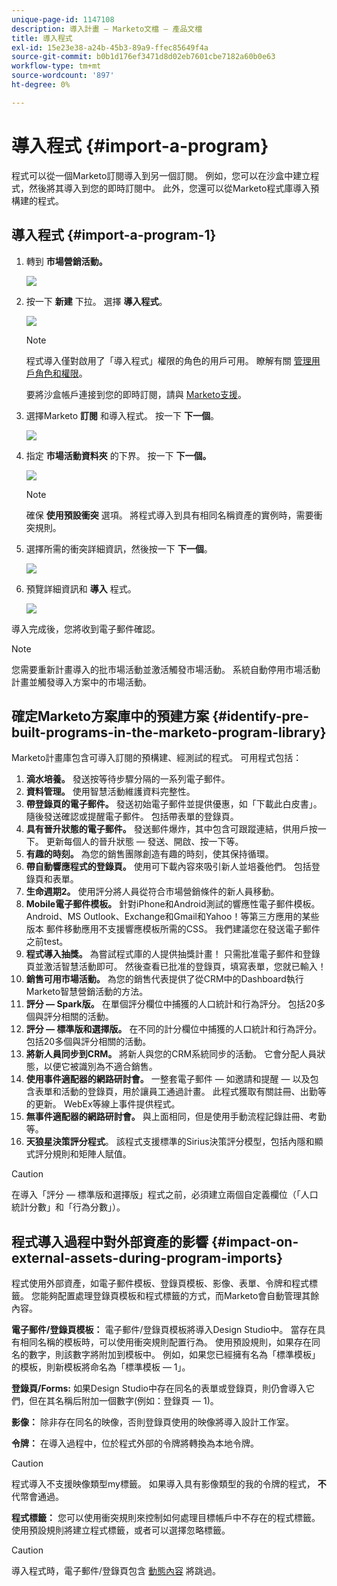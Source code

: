 ```yaml
---
unique-page-id: 1147108
description: 導入計畫 — Marketo文檔 — 產品文檔
title: 導入程式
exl-id: 15e23e38-a24b-45b3-89a9-ffec85649f4a
source-git-commit: b0b1d176ef3471d8d02eb7601cbe7182a60b0e63
workflow-type: tm+mt
source-wordcount: '897'
ht-degree: 0%

---
```


# 導入程式 {#import-a-program}

程式可以從一個Marketo訂閱導入到另一個訂閱。 例如，您可以在沙盒中建立程式，然後將其導入到您的即時訂閱中。 此外，您還可以從Marketo程式庫導入預構建的程式。

## 導入程式 {#import-a-program-1}

1. 轉到 **市場營銷活動。**

   ![](assets/import-a-program-1.png)

1. 按一下 **新建** 下拉。 選擇 **導入程式**。

   ![](assets/import-a-program-2.png)

   >[!NOTE]
   >
   >程式導入僅對啟用了「導入程式」權限的角色的用戶可用。 瞭解有關 [管理用戶角色和權限](/help/marketo/product-docs/administration/users-and-roles/managing-user-roles-and-permissions.md)。
   >
   >要將沙盒帳戶連接到您的即時訂閱，請與 [Marketo支援](https://nation.marketo.com/t5/Support/ct-p/Support)。

1. 選擇Marketo **訂閱** 和導入程式。 按一下 **下一個**。

   ![](assets/import-a-program-3.png)

1. 指定 **市場活動資料夾** 的下界。 按一下 **下一個。**

   ![](assets/import-a-program-4.png)

   >[!NOTE]
   >
   >確保 **使用預設衝突** 選項。 將程式導入到具有相同名稱資產的實例時，需要衝突規則。

1. 選擇所需的衝突詳細資訊，然後按一下 **下一個**。

   ![](assets/import-a-program-5.png)

1. 預覽詳細資訊和 **導入** 程式。

   ![](assets/import-a-program-6.png)

導入完成後，您將收到電子郵件確認。

>[!NOTE]
>
>您需要重新計畫導入的批市場活動並激活觸發市場活動。 系統自動停用市場活動計畫並觸發導入方案中的市場活動。

## 確定Marketo方案庫中的預建方案 {#identify-pre-built-programs-in-the-marketo-program-library}

Marketo計畫庫包含可導入訂閱的預構建、經測試的程式。 可用程式包括：

1. **滴水培養。** 發送按等待步驟分隔的一系列電子郵件。
1. **資料管理。** 使用智慧活動維護資料完整性。
1. **帶登錄頁的電子郵件。** 發送初始電子郵件並提供優惠，如「下載此白皮書」。 隨後發送確認或提醒電子郵件。 包括帶表單的登錄頁。
1. **具有晉升狀態的電子郵件。** 發送郵件爆炸，其中包含可跟蹤連結，供用戶按一下。 更新每個人的晉升狀態 — 發送、開啟、按一下等。
1. **有趣的時刻。** 為您的銷售團隊創造有趣的時刻，使其保持循環。
1. **帶自動響應程式的登錄頁。** 使用可下載內容來吸引新人並培養他們。 包括登錄頁和表單。
1. **生命週期2。** 使用評分將人員從符合市場營銷條件的新人員移動。
1. **Mobile電子郵件模板。** 針對iPhone和Android測試的響應性電子郵件模板。 Android、MS Outlook、Exchange和Gmail和Yahoo！等第三方應用的某些版本 郵件移動應用不支援響應模板所需的CSS。 我們建議您在發送電子郵件之前test。
1. **程式導入抽獎。** 為嘗試程式庫的人提供抽獎計畫！ 只需批准電子郵件和登錄頁並激活智慧活動即可。 然後查看已批准的登錄頁，填寫表單，您就已輸入！
1. **銷售可用市場活動。** 為您的銷售代表提供了從CRM中的Dashboard執行Marketo智慧營銷活動的方法。
1. **評分 — Spark版。** 在單個評分欄位中捕獲的人口統計和行為評分。 包括20多個與評分相關的活動。
1. **評分 — 標準版和選擇版。** 在不同的計分欄位中捕獲的人口統計和行為評分。 包括20多個與評分相關的活動。
1. **將新人員同步到CRM。** 將新人與您的CRM系統同步的活動。 它會分配人員狀態，以便它被識別為不適合銷售。
1. **使用事件適配器的網路研討會。** 一整套電子郵件 — 如邀請和提醒 — 以及包含表單和活動的登錄頁，用於讓員工通過計畫。 此程式獲取有關註冊、出勤等的更新。 WebEx等線上事件提供程式。
1. **無事件適配器的網路研討會。** 與上面相同，但是使用手動流程記錄註冊、考勤等。
1. **天狼星決策評分程式**。 該程式支援標準的Sirius決策評分模型，包括內隱和顯式評分規則和矩陣人賦值。

>[!CAUTION]
>
>在導入「評分 — 標準版和選擇版」程式之前，必須建立兩個自定義欄位（「人口統計分數」和「行為分數」）。

## 程式導入過程中對外部資產的影響 {#impact-on-external-assets-during-program-imports}

程式使用外部資產，如電子郵件模板、登錄頁模板、影像、表單、令牌和程式標籤。 您能夠配置處理登錄頁模板和程式標籤的方式，而Marketo會自動管理其餘內容。

**電子郵件/登錄頁模板：** 電子郵件/登錄頁模板將導入Design Studio中。 當存在具有相同名稱的模板時，可以使用衝突規則配置行為。 使用預設規則，如果存在同名的數字，則該數字將附加到模板中。 例如，如果您已經擁有名為「標準模板」的模板，則新模板將命名為「標準模板 — 1」。

**登錄頁/Forms:** 如果Design Studio中存在同名的表單或登錄頁，則仍會導入它們，但在其名稱后附加一個數字(例如：登錄頁 — 1)。

**影像：** 除非存在同名的映像，否則登錄頁使用的映像將導入設計工作室。

**令牌：** 在導入過程中，位於程式外部的令牌將轉換為本地令牌。

>[!CAUTION]
>
>程式導入不支援映像類型my標籤。 如果導入具有影像類型的我的令牌的程式， **不** 代幣會通過。

**程式標籤：** 您可以使用衝突規則來控制如何處理目標帳戶中不存在的程式標籤。 使用預設規則將建立程式標籤，或者可以選擇忽略標籤。

>[!CAUTION]
>
>導入程式時，電子郵件/登錄頁包含 [動態內容](/help/marketo/product-docs/personalization/segmentation-and-snippets/segmentation/understanding-dynamic-content.md) 將跳過。
